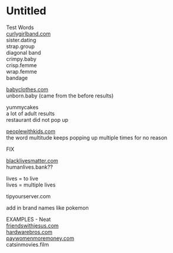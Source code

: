 # Untitled

Test Words  
 [curlygirlband.com](http://curlygirlband.com/)  
 sister.dating  
 strap.group  
 diagonal band  
 crimpy.baby  
 crisp.femme  
 wrap.femme  
 bandage 

[babyclothes.com](http://babyclothes.com/)  
 unborn.baby \(came from the before results\) 

yummycakes  
 a lot of adult results  
 restaurant did not pop up 

[peoplewithkids.com](http://peoplewithkids.com/)  
 the word multitude keeps popping up multiple times for no reason



FIX 

[blacklivesmatter.com](http://blacklivesmatter.com/)  
 humanlives.bank??

lives = to live  
lives = multiple lives

tipyourserver.com

add in brand names like pokemon 



EXAMPLES - Neat  
 [friendswithjesus.com](http://friendswithjesus.com/)  
 [hardwarebros.com](http://hardwarebros.com/)  
 [paywomenmoremoney.com](http://paywomenmoremoney.com/)  
 catsinmovies.film





